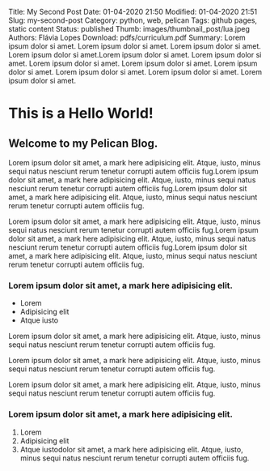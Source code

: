 Title: My Second Post
Date: 01-04-2020 21:50
Modified: 01-04-2020 21:51
Slug: my-second-post
Category: python, web, pelican
Tags: github pages, static content
Status: published
Thumb: images/thumbnail_post/lua.jpeg
Authors: Flávia Lopes
Download: pdfs/curriculum.pdf
Summary: Lorem ipsum dolor si amet. Lorem ipsum dolor si amet.  Lorem ipsum dolor si amet. Lorem ipsum dolor si amet.Lorem ipsum dolor si amet. Lorem ipsum dolor si amet. Lorem ipsum dolor si amet. Lorem ipsum dolor si amet. Lorem ipsum dolor si amet. Lorem ipsum dolor si amet. Lorem ipsum dolor si amet. Lorem ipsum dolor si amet.
 
# This is a Hello World!

## Welcome to my Pelican Blog.

Lorem ipsum dolor sit amet, a mark here adipisicing elit. Atque, iusto, minus sequi natus nesciunt rerum tenetur corrupti autem officiis fug.Lorem ipsum dolor sit amet, a mark here adipisicing elit. Atque, iusto, minus sequi natus nesciunt rerum tenetur corrupti autem officiis fug.Lorem ipsum dolor sit amet, a mark here adipisicing elit. Atque, iusto, minus sequi natus nesciunt rerum tenetur corrupti autem officiis fug.

Lorem ipsum dolor sit amet, a mark here adipisicing elit. Atque, iusto, minus sequi natus nesciunt rerum tenetur corrupti autem officiis fug.Lorem ipsum dolor sit amet, a mark here adipisicing elit. Atque, iusto, minus sequi natus nesciunt rerum tenetur corrupti autem officiis fug.Lorem ipsum dolor sit amet, a mark here adipisicing elit. Atque, iusto, minus sequi natus nesciunt rerum tenetur corrupti autem officiis fug.


### Lorem ipsum dolor sit amet, a mark here adipisicing elit.

* Lorem
* Adipisicing elit
* Atque iusto

Lorem ipsum dolor sit amet, a mark here adipisicing elit. Atque, iusto, minus sequi natus nesciunt rerum tenetur corrupti autem officiis fug.

Lorem ipsum dolor sit amet, a mark here adipisicing elit. Atque, iusto, minus sequi natus nesciunt rerum tenetur corrupti autem officiis fug.

Lorem ipsum dolor sit amet, a mark here adipisicing elit. Atque, iusto, minus sequi natus nesciunt rerum tenetur corrupti autem officiis fug.

### Lorem ipsum dolor sit amet, a mark here adipisicing elit.

1. Lorem
2. Adipisicing elit
3. Atque iustodolor sit amet, a mark here adipisicing elit. Atque, iusto, minus sequi natus nesciunt rerum tenetur corrupti autem officiis fug.

